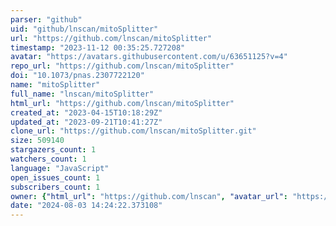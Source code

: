 ```yaml
---
parser: "github"
uid: "github/lnscan/mitoSplitter"
url: "https://github.com/lnscan/mitoSplitter"
timestamp: "2023-11-12 00:35:25.727208"
avatar: "https://avatars.githubusercontent.com/u/63651125?v=4"
repo_url: "https://github.com/lnscan/mitoSplitter"
doi: "10.1073/pnas.2307722120"
name: "mitoSplitter"
full_name: "lnscan/mitoSplitter"
html_url: "https://github.com/lnscan/mitoSplitter"
created_at: "2023-04-15T10:18:29Z"
updated_at: "2023-09-21T10:41:27Z"
clone_url: "https://github.com/lnscan/mitoSplitter.git"
size: 509140
stargazers_count: 1
watchers_count: 1
language: "JavaScript"
open_issues_count: 1
subscribers_count: 1
owner: {"html_url": "https://github.com/lnscan", "avatar_url": "https://avatars.githubusercontent.com/u/63651125?v=4", "login": "lnscan", "type": "User"}
date: "2024-08-03 14:24:22.373108"
---
```

